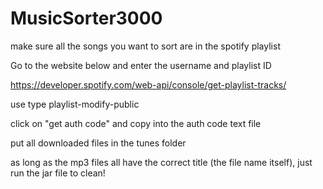 # MusicSorter3000

make sure all the songs you want to sort are in the spotify playlist 

Go to the website below and enter the username and playlist ID

https://developer.spotify.com/web-api/console/get-playlist-tracks/

use type playlist-modify-public

click on "get auth code" and copy into the auth code text file

put all downloaded files in the tunes folder

as long as the mp3 files all have the correct title (the file name itself), 
just run the jar file to clean!
